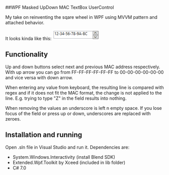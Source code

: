 ##WPF Masked UpDown MAC TextBox UserControl

My take on reinventing the sqare wheel in WPF using MVVM pattern and attached behavior.

It looks kinda like this: ![alt text](https://raw.githubusercontent.com/tsurrdurr/MaskedUpDownMACTextBox/master/MaskedUpDownMACTextBox/howitlooks.png)
## Functionality
Up and down buttons select next and previous MAC address respectively. With up arrow you can go from FF-FF-FF-FF-FF-FF to 00-00-00-00-00-00 and vice versa with down arrow.

When entering any value from keyboard, the resulting line is compared with regex and if it does not fit the MAC format, the change is not applied to the line. E.g. trying to type "Z" in the field results into nothing.

When removing the values an underscore is left n empty space. If you lose focus of the field or press up or down, underscores are replaced with zeroes.


## Installation and running

Open .sln file in Visual Studio and run it. Dependencies are:
- System.Windows.Interactivity (install Blend SDK)
- Extended.Wpf.Toolkit by Xceed (included in lib folder)
- C# 7.0
